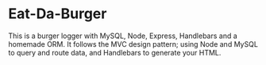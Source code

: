 # Eat-Da-Burger

This is a burger logger with MySQL, Node, Express, Handlebars and a homemade ORM. It follows the MVC design pattern; using Node and MySQL to query and route data, and Handlebars to generate your HTML.
